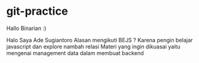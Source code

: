 # git-practice
Hallo Binarian :)

Halo Saya Ade Sugiantoro
Alasan mengikuti BEJS ? Karena pengin belajar javascript dan explore nambah relasi
Materi yang ingin dikuasai yaitu mengenai management data dalam membuat backend